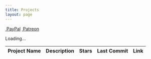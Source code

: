 ```yaml
---
title: Projects
layout: page
---
```


<div id="projects" >
<div class='block-btn'>
    <a class='btn fab fa-paypal' href='https://paypal.me/prahladyeri'>&nbsp;PayPal</a>
    <a class='btn fab fa-patreon' href='https://www.patreon.com/prahladyeri'>&nbsp;Patreon</a>
</div>

<span class="fa-spin">Loading...</span>

<table class="table table-striped table-sm table-bordered mt-3">
	<thead>
		<tr>
			<th scope="col">Project Name</th>
			<th scope="col">Description</th>
			<th scope="col">Stars</th>
			<th scope="col">Last Commit</th>
			<th scope="col">Link</th>
		</tr>
	</thead>
	<tbody id="projects-body">
		<!-- Dynamic content will be injected here -->
	</tbody>
</table>
</div>
<script type='module'>
document.addEventListener('DOMContentLoaded', function() {
    const username = 'prahladyeri'; // Replace with your GitHub username
    //const apiUrl = `https://api.github.com/users/${username}/repos`;
	const apiUrl = url = `https://api.github.com/search/repositories?q=user:${username}&sort=stars&order=desc&per_page=7`;

    fetch(apiUrl)
    .then(response => {
        if (!response.ok) {
            throw new Error('Network response was not ok');
        }
        return response.json();
    })
    .then(data => {
        // Filter out public repos that are not forks and sort by star count
        //const sortedProjects = data;
            //.filter(repo => !repo.fork && !repo.private);
            //.sort((a, b) => b.stargazers_count - a.stargazers_count);
            //.slice(0, 7); // Get the top 7 repositories
        //console.log('sorted data:', sortedProjects);
        let projects = '';
		
        data.forEach(repo => {
			//console.log("processing:", sortedProjects[i]);
			projects += `
				<tr>
					<td><a href="${repo.html_url}" target="_blank">${repo.name}</a></td>
					<td>${repo.description || 'No description available'}</td>
					<td>${repo.stargazers_count}</td>
					<td>${new Date(repo.pushed_at).toLocaleDateString()}</td>
					<td><a href="${repo.html_url}" class="btn btn-dark text-light" target="_blank">View Project</a></td>
				</tr>
			`;
        });
        document.getElementById("projects-body").innerHTML = projects;
        document.querySelector(".fa-spin").remove();        
    })
    .catch(error => {
        console.error('Error fetching data:', error);
        document.getElementById("projects-body").innerHTML = '<tr><td colspan="5" class="text-center text-danger">Error fetching data from GitHub</td></tr>';
        document.querySelector(".fa-spin").remove();
    });
});
</script>

